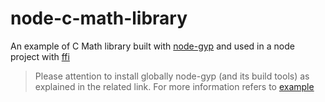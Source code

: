 node-c-math-library
===============================
An example of C Math library built with [node-gyp](https://github.com/nodejs/node-gyp) and used in a node project with [ffi](https://www.npmjs.com/package/ffi)

> Please attention to install globally node-gyp (and its build tools) as explained in the related link. For more information refers to [example](https://www.sysleaf.com/nodejs-ffi/)
